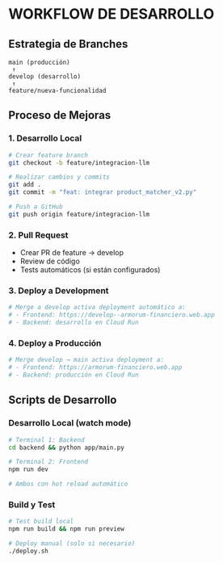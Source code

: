 # WORKFLOW DE DESARROLLO

## Estrategia de Branches

```
main (producción)
 ↑
develop (desarrollo)
 ↑
feature/nueva-funcionalidad
```

## Proceso de Mejoras

### 1. Desarrollo Local
```bash
# Crear feature branch
git checkout -b feature/integracion-llm

# Realizar cambios y commits
git add .
git commit -m "feat: integrar product_matcher_v2.py"

# Push a GitHub
git push origin feature/integracion-llm
```

### 2. Pull Request
- Crear PR de feature → develop
- Review de código
- Tests automáticos (si están configurados)

### 3. Deploy a Development
```bash
# Merge a develop activa deployment automático a:
# - Frontend: https://develop--armorum-financiero.web.app
# - Backend: desarrollo en Cloud Run
```

### 4. Deploy a Producción
```bash
# Merge develop → main activa deployment a:
# - Frontend: https://armorum-financiero.web.app  
# - Backend: producción en Cloud Run
```

## Scripts de Desarrollo

### Desarrollo Local (watch mode)
```bash
# Terminal 1: Backend
cd backend && python app/main.py

# Terminal 2: Frontend  
npm run dev

# Ambos con hot reload automático
```

### Build y Test
```bash
# Test build local
npm run build && npm run preview

# Deploy manual (solo si necesario)
./deploy.sh
```
